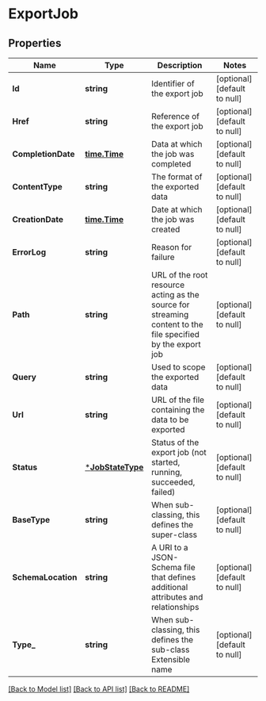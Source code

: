 # ExportJob

## Properties
Name | Type | Description | Notes
------------ | ------------- | ------------- | -------------
**Id** | **string** | Identifier of the export job | [optional] [default to null]
**Href** | **string** | Reference of the export job | [optional] [default to null]
**CompletionDate** | [**time.Time**](time.Time.md) | Data at which the job was completed | [optional] [default to null]
**ContentType** | **string** | The format of the exported data | [optional] [default to null]
**CreationDate** | [**time.Time**](time.Time.md) | Date at which the job was created | [optional] [default to null]
**ErrorLog** | **string** | Reason for failure | [optional] [default to null]
**Path** | **string** | URL of the root resource acting as the source for streaming content to the file specified by the export job | [optional] [default to null]
**Query** | **string** | Used to scope the exported data | [optional] [default to null]
**Url** | **string** | URL of the file containing the data to be exported | [optional] [default to null]
**Status** | [***JobStateType**](JobStateType.md) | Status of the export job (not started, running, succeeded, failed) | [optional] [default to null]
**BaseType** | **string** | When sub-classing, this defines the super-class | [optional] [default to null]
**SchemaLocation** | **string** | A URI to a JSON-Schema file that defines additional attributes and relationships | [optional] [default to null]
**Type_** | **string** | When sub-classing, this defines the sub-class Extensible name | [optional] [default to null]

[[Back to Model list]](../README.md#documentation-for-models) [[Back to API list]](../README.md#documentation-for-api-endpoints) [[Back to README]](../README.md)


